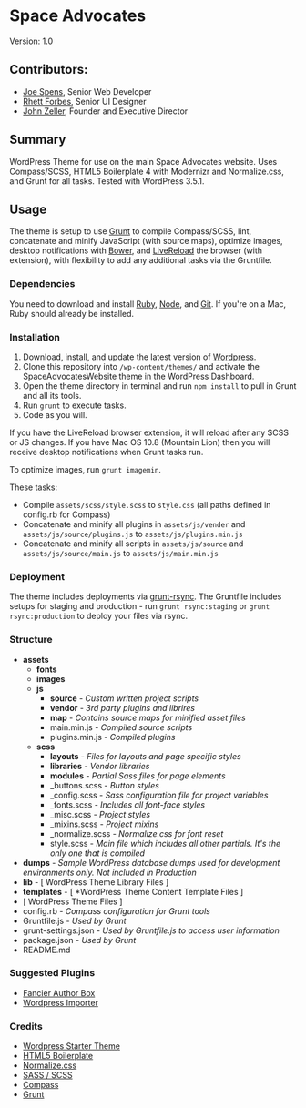# Space Advocates

Version: 1.0

## Contributors:

* [Joe Spens](https://github.com/josephspens), Senior Web Developer
* [Rhett Forbes](https://github.com/Rhettajf), Senior UI Designer
* [John Zeller](https://github.com/JohnLZeller), Founder and Executive Director

## Summary

WordPress Theme for use on the main Space Advocates website. Uses Compass/SCSS, HTML5 Boilerplate 4 with Modernizr and Normalize.css, and Grunt for all tasks. Tested with WordPress 3.5.1.

## Usage

The theme is setup to use [Grunt](http://gruntjs.com/) to compile Compass/SCSS, lint, concatenate and minify JavaScript (with source maps), optimize images, desktop notifications with [Bower](https://github.com/yatskevich/grunt-bower-task), and [LiveReload](http://livereload.com/) the browser (with extension), with flexibility to add any additional tasks via the Gruntfile.

### Dependencies

You need to download and install [Ruby](http://www.ruby-lang.org/en/downloads/), [Node](http://nodejs.org/), and [Git](https://help.github.com/articles/set-up-git). If you're on a Mac, Ruby should already be installed.

### Installation

1. Download, install, and update the latest version of [Wordpress](http://wordpress.org/download/).
2. Clone this repository into `/wp-content/themes/` and activate the SpaceAdvocatesWebsite theme in the WordPress Dashboard.
3. Open the theme directory in terminal and run `npm install` to pull in Grunt and all its tools.
4. Run `grunt` to execute tasks.
5. Code as you will.

If you have the LiveReload browser extension, it will reload after any SCSS or JS changes. If you have Mac OS 10.8 (Mountain Lion) then you will receive desktop notifications when Grunt tasks run.

To optimize images, run `grunt imagemin`.

These tasks:
- Compile `assets/scss/style.scss` to `style.css` (all paths defined in config.rb for Compass)
- Concatenate and minify all plugins in `assets/js/vender` and `assets/js/source/plugins.js` to `assets/js/plugins.min.js`
- Concatenate and minify all scripts in `assets/js/source` and `assets/js/source/main.js` to `assets/js/main.min.js`

### Deployment

The theme includes deployments via [grunt-rsync](https://github.com/jedrichards/grunt-rsync). The Gruntfile includes setups for staging and production - run `grunt rsync:staging` or `grunt rsync:production` to deploy your files via rsync.

### Structure

* **assets**
	* **fonts**
	* **images**
	* **js**
		* **source** - *Custom written project scripts*
		* **vendor** - *3rd party plugins and librires*
		* **map** - *Contains source maps for minified asset files*
		* main.min.js - *Compiled source scripts*
		* plugins.min.js - *Compiled plugins*
	* **scss**
		* **layouts** - *Files for layouts and page specific styles*
		* **libraries** - *Vendor libraries*
		* **modules** - *Partial Sass files for page elements*
		* _buttons.scss - *Button styles*
		* _config.scss - *Sass configuration file for project variables*
		* _fonts.scss - *Includes all font-face styles*
		* _misc.scss - *Project styles*
		* _mixins.scss - *Project mixins*
		* _normalize.scss - *Normalize.css for font reset*
		* style.scss - *Main file which includes all other partials. It's the only one that is compiled*
* **dumps** - *Sample WordPress database dumps used for development environments only. Not included in Production*
* **lib** - [ WordPress Theme Library Files ]
* **templates** - [ *WordPress Theme Content Template Files ]
* [ WordPress Theme Files ]
* config.rb - *Compass configuration for Grunt tools*
* Gruntfile.js - *Used by Grunt*
* grunt-settings.json - *Used by Gruntfile.js to access user information*
* package.json - *Used by Grunt*
* README.md

### Suggested Plugins

* [Fancier Author Box](http://wordpress.org/plugins/fancier-author-box/)
* [Wordpress Importer](http://wordpress.org/plugins/wordpress-importer/)

### Credits

* [Wordpress Starter Theme](https://github.com/mattbanks/WordPress-Starter-Theme)
* [HTML5 Boilerplate](http://html5boilerplate.com)
* [Normalize.css](http://necolas.github.com/normalize.css)
* [SASS / SCSS](http://sass-lang.com/)
* [Compass](http://compass-style.org)
* [Grunt](http://gruntjs.com/)
